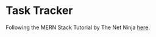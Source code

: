 # Task Tracker

Following the MERN Stack Tutorial by The Net Ninja [here](https://www.youtube.com/playlist?list=PL4cUxeGkcC9iJ_KkrkBZWZRHVwnzLIoUE).